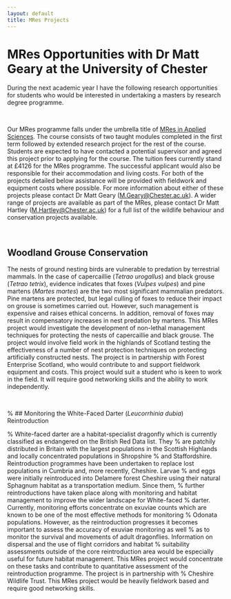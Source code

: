 ```yaml
---
layout: default
title: MRes Projects
---
```


# MRes Opportunities with Dr Matt Geary at the University of Chester  


During the next academic year I have the following research opportunities for students who would be interested in undertaking a masters by research degree programme.  

<br>

Our MRes programme falls under the umbrella title of [MRes in Applied Sciences](http://www.chester.ac.uk/postgraduate/applied-sciences-mres). The course consists of two taught modules completed in the first term followed by extended research project for the rest of the course.
Students are expected to have contacted a potential supervisor and agreed this project prior to applying for the course. The tuition fees
currently stand at £4126 for the MRes programme. The successful applicant would also be responsible for their accommodation and living
costs. For both of the projects detailed below assistance will be provided with fieldwork and equipment costs where possible. For more
information about either of these projects please contact Dr Matt Geary (<M.Geary@Chester.ac.uk>). A wider range of projects are available as
part of the MRes, please contact Dr Matt Hartley (<M.Hartley@Chester.ac.uk>) for a full list of the wildlife behaviour and conservation projects available. 

<br>

## Woodland Grouse Conservation  

The nests of ground nesting birds are vulnerable to predation by terrestrial mammals. In the case of capercaillie (*Tetrao urogallus*)
and black grouse (*Tetrao tetrix*), evidence indicates that foxes (*Vulpes vulpes*) and pine martens (*Martes martes*) are the two most
significant mammalian predators. Pine martens are protected, but legal culling of foxes to reduce their impact on grouse is sometimes carried
out. However, such management is expensive and raises ethical concerns. In addition, removal of foxes may result in compensatory increases in
nest predation by martens. This MRes project would investigate the development of non-lethal management techniques for protecting the nests
of capercaillie and black grouse. The project would involve field work in the highlands of Scotland testing the effectiveness of a number of
nest protection techniques on protecting artificially constructed nests. The project is in partnership with Forest Enterprise Scotland, who would contribute to and support fieldwork equipment and costs. This project would suit a student who is keen to work in the field. It will require good networking skills and the ability to work independently. 

<br>

% ## Monitoring the White-Faced Darter (*Leucorrhinia dubia*) Reintroduction  

% White-faced darter are a habitat-specialist dragonfly which is currently classified as endangered on the British Red Data list. They
% are patchily distributed in Britain with the largest populations in the Scottish Highlands and locally concentrated populations in Shropshire
% and Staffordshire. Reintroduction programmes have been undertaken to replace lost populations in Cumbria and, more recently, Cheshire. Larvae
% and eggs were initially reintroduced into Delamere forest Cheshire using their natural Sphagnum habitat as a transportation medium. Since them,
% further reintroductions have taken place along with monitoring and habitat management to improve the wider landscape for White-faced
% darter. Currently, monitoring efforts concentrate on exuviae counts which are known to be one of the most effective methods for monitoring
% Odonata populations. However, as the reintroduction progresses it becomes important to assess the accuracy of exuviae monitoring as well
% as to monitor the survival and movements of adult dragonflies. Information on dispersal and the use of flight corridors and habitat
% suitability assessments outside of the core reintroduction area would be especially useful for future habitat management. This MRes project would concentrate on these tasks and contribute to quantitative assessment of the reintroduction programme. The project is in partnership with
% Cheshire Wildlife Trust. This MRes project would be heavily fieldwork based and require good networking skills.  
